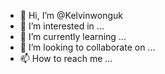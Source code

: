 - 👋 Hi, I’m @Kelvinwonguk
- 👀 I’m interested in ...
- 🌱 I’m currently learning ...
- 💞️ I’m looking to collaborate on ...
- 📫 How to reach me ...

<!---
Kelvinwonguk/Kelvinwonguk is a ✨ special ✨ repository because its `README.md` (this file) appears on your GitHub profile.
You can click the Preview link to take a look at your changes.
--->
